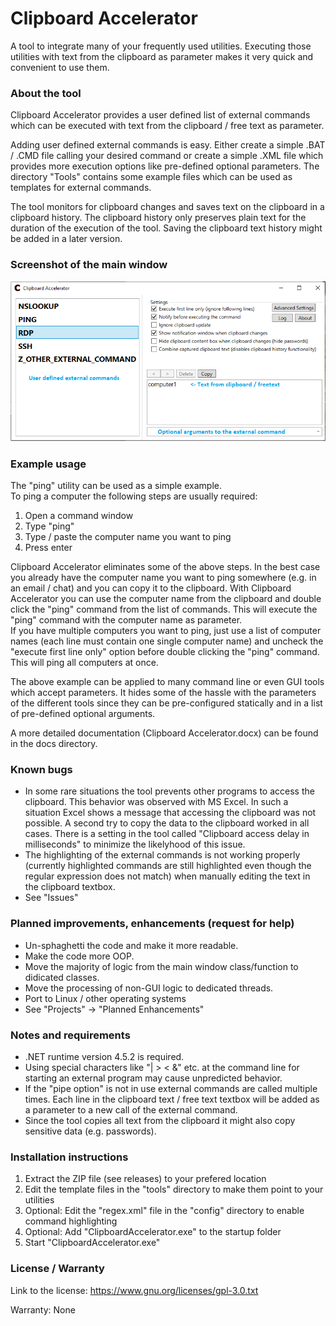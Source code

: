 # Clipboard Accelerator
A tool to integrate many of your frequently used utilities. Executing those utilities with text from the clipboard as parameter makes it very quick and convenient to use them.

### About the tool
Clipboard Accelerator provides a user defined list of external commands which can be executed with text from the clipboard / free text as parameter.

Adding user defined external commands is easy. Either create a simple .BAT / .CMD file calling your desired command or create a simple .XML file which provides more execution options like pre-defined optional parameters. The directory "Tools" contains some example files which can be used as templates for external commands.

The tool monitors for clipboard changes and saves text on the clipboard in a clipboard history. The clipboard history only preserves plain text for the duration of the execution of the tool. Saving the clipboard text history might be added in a later version.

### Screenshot of the main window
![MainWindow](/docs/ClipboardAccelerator_MainWindow.png)

### Example usage
The "ping" utility can be used as a simple example.\
To ping a computer the following steps are usually required:
1. Open a command window
2. Type "ping"
3. Type / paste the computer name you want to ping
4. Press enter

Clipboard Accelerator eliminates some of the above steps. In the best case you already have the computer name you want to ping  somewhere (e.g. in an email / chat) and you can copy it to the clipboard. With Clipboard Accelerator you can use the computer name from the clipboard and double click the "ping" command from the list of commands. This will execute the "ping" command with the computer name as parameter.\
If you have multiple computers you want to ping, just use a list of computer names (each line must contain one single computer name) and uncheck the "execute first line only" option before double clicking the "ping" command. This will ping all computers at once.

The above example can be applied to many command line or even GUI tools which accept parameters. It hides some of the hassle with the parameters of the different tools since they can be pre-configured statically and in a list of pre-defined optional arguments.

A more detailed documentation (Clipboard Accelerator.docx) can be found in the docs directory.

### Known bugs
- In some rare situations the tool prevents other programs to access the clipboard. This behavior was observed with MS Excel. In such a situation Excel shows a message that accessing the clipboard was not possible. A second try to copy the data to the clipboard worked in all cases. There is a setting in the tool called "Clipboard access delay in milliseconds" to minimize the likelyhood of this issue.
- The highlighting of the external commands is not working properly (currently highlighted commands are still highlighted even though the regular expression does not match) when manually editing the text in the clipboard textbox.
- See "Issues"

### Planned improvements, enhancements (request for help)
- Un-sphaghetti the code and make it more readable.
- Make the code more OOP.
- Move the majority of logic from the main window class/function to didicated classes.
- Move the processing of non-GUI logic to dedicated threads.
- Port to Linux / other operating systems
- See "Projects" -> "Planned Enhancements"

### Notes and requirements
- .NET runtime version 4.5.2 is required.
- Using special characters like "| > < &" etc. at the command line for starting an external program may cause unpredicted behavior.
- If the "pipe option" is not in use external commands are called multiple times. Each line in the clipboard text / free text textbox will be added as a parameter to a new call of the external command.
- Since the tool copies all text from the clipboard it might also copy sensitive data (e.g. passwords).

### Installation instructions
1. Extract the ZIP file (see releases) to your prefered location
2. Edit the template files in the "tools" directory to make them point to your utilities
3. Optional: Edit the "regex.xml" file in the "config" directory to enable command highlighting
4. Optional: Add "ClipboardAccelerator.exe" to the startup folder
4. Start "ClipboardAccelerator.exe"


### License / Warranty
Link to the license: https://www.gnu.org/licenses/gpl-3.0.txt

Warranty: None


